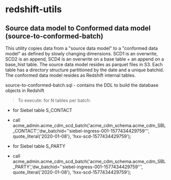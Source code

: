 # redshift-utils

## Source data model to Conformed data model  (source-to-conformed-batch)
This utility copies data from a "source data model" to a "conformed data model" as defined by slowly changing dimensions. SCD1 is an overwrite, SCD2 is an append, SCD4 is an overwrite on a base table + an append on a base_hist table.
The source data model resides as parquet files in S3. Each table has a directory structure partitioned by the date and a unique batchid.
The conformed data model resides as Redshift internal tables.

source-to-conformed-batch.sql - contains the DDL to build the database objects in Redshift 

> To execute: for N tables per batch:
* for Siebel table S_CONTACT
+ call acme_admin.acme_cdm_scd_batch('acme_cdm_schema.acme_cdm_SBL_CONTACT','dw_batchid=''siebel-ingress-001-1577434429759''', quote_literal('2020-01-08'), 'hxx-scd-1577434429759');
* for Siebel table S_PARTY
+ call acme_admin.acme_cdm_scd_batch('acme_cdm_schema.acme_cdm_SBL_PARTY','dw_batchid=''siebel-ingress-001-1577434429759''', quote_literal('2020-01-08'), 'hxx-scd-1577434429759');
